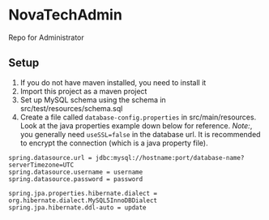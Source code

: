 # NovaTechAdmin
Repo for Administrator

## Setup
1. If you do not have maven installed, you need to install it
2. Import this project as a maven project
3. Set up MySQL schema using the schema in src/test/resources/schema.sql
4. Create a file called `database-config.properties` in src/main/resources. Look at the java properties example down below for reference. *Note:*, you generally need `useSSL=false` in the database url. It is recommended to encrypt the connection (which is a java property file).<br/>
```java-properties
spring.datasource.url = jdbc:mysql://hostname:port/database-name?serverTimezone=UTC
spring.datasource.username = username
spring.datasource.password = password

spring.jpa.properties.hibernate.dialect = org.hibernate.dialect.MySQL5InnoDBDialect
spring.jpa.hibernate.ddl-auto = update
```
